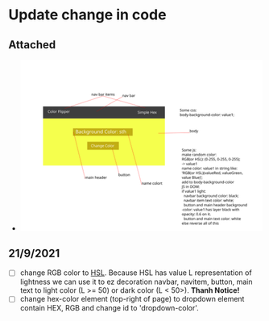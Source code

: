# Update change in code

## Attached

- ![sample1](source/sample/sample1.svg)

## 21/9/2021

- [ ] change RGB color to [HSL](https://www.w3schools.com/colors/colors_hsl.asp). Because HSL has value L representation of lightness we can use it to ez decoration navbar, navitem, button, main text to light color (L >= 50) or dark color (L < 50>). **Thanh Notice!**
- [ ] change hex-color element (top-right of page) to dropdown element contain HEX, RGB and change id to 'dropdown-color'.
